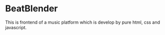 # BeatBlender
This is frontend of a music platform which is develop by pure html, css and javascript.
